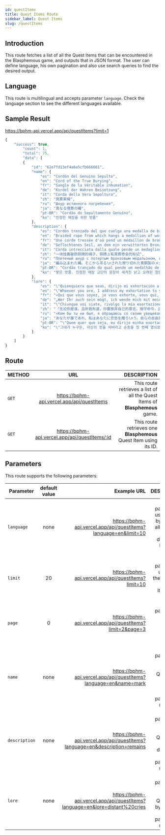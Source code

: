 ```yaml
---
id: questItems
title: Quest Items Route
sidebar_label: Quest Items
slug: /questItems
---
```


## Introduction

This route fetches a list of all the Quest Items that can be encountered in the Blasphemous game, 
and outputs that in JSON format. The user can define language, his own pagination and also use search queries 
to find the desired output.

## Language

This route is multilingual and accepts parameter `language`. Check the language section to see the different languages available.

## Sample Result

https://bphm-api.vercel.app/api/questItems?limit=1

```javascript
{
    "success": true,
        "count": 1,
        "total": 75,
        "data": [
        {
            "id": "62e7fd13ef4a6a5cfb666661",
            "name": {
                "es": "Cordón del Genuino Sepulto",
                "en": "Cord of the True Burying",
                "fr": "Sangle de la Véritable inhumation",
                "de": "Kordel der Wahren Beisetzung",
                "it": "Corda della Vera Sepoltura",
                "zh": "真葬束绳",
                "ru": "Шнур истинного погребения",
                "ja": "真なる埋葬の縄",
                "pt-BR": "Cordão do Sepultamento Genuíno",
                "ko": "진정한 매장을 위한 밧줄"
            },
            "description": {
                "es": "Cordón trenzado del que cuelga una medalla de bronce gastado con el escudo de la Hermandad del Genuino Sepulto.",
                "en": "Braided rope from which hangs a medallion of worn bronze with the emblem of the Order of the True Burial.",
                "fr": "Une corde tressée d'où pend un médaillon de bronze usé, avec l'emblème de l'Ordre de la Véritable inhumation.",
                "de": "Geflochtenes Seil, an dem ein verwittertes Bronzeamulett mit dem Emblem des Ordens der Wahren Beisetzung hängt.",
                "it": "Corda intrecciata dalla quale pende un medaglione in bronzo usurato, con l'emblema dell'Ordine della Vera Sepoltura.",
                "zh": "一块挂着破损铜牌的绳子，铜牌上有真葬修会的标记",
                "ru": "Плетеный шнур с потертым бронзовым медальоном, на котором изображен знак Ордена Истинного погребения.",
                "ja": "編み込まれた縄。そこから吊る\nされた擦り切れた青銅製のメダ\nルには、真なる埋葬教団のエン\nブレムが描かれている。",
                "pt-BR": "Cordão trançado do qual pende um medalhão de bronze desgastado com o emblema da Ordem do Sepultamento Genuíno.",
                "ko": "땋은 밧줄. 진정한 매장 교단의 문장이 새겨진 낡고 오래된 청동 메달이 걸려 있다."
            },
            "lore": {
                "es": "\"Quienquiera que seas, dirijo mi exhortación a ti que, renunciando a tu voluntad, abrazas la obediencia como llave primera de la humildad\".\n\n\n\"Solo los completos cruzarán hacia el otro lado del Sueño\".\n\n\nEstas palabras, pronunciadas por nuestro primer maestro, serán nuestra ilustre Regla. Los hermanos, con nuestro santo oficio de recopilación y sepultura, nos dedicaremos con devoción completa a tal causa, siendo nuestro primer pensamiento al despertar y nuestro último al acostar.",
                "en": "\"Whoever you are, I address my exhortation to you, who, renouncing your will, embrace obedience as the first key to humility.\"\n\n\n\"Only those who are whole will cross over to the other side of The Dream.\"\n\n\nThese words, pronounced by our first master, would become our illustrious Rule. We brothers, with our holy purpose of recollection and burial, will dedicate ourselves with complete devotion to such cause, it being our first thought at dawn and our last thought at bedtime.",
                "fr": "«Qui que vous soyez, je vous exhorte, vous qui, en renonçant à votre volonté, acceptez l'obéissance comme première clé de l'humilité.»\n\n\n«Seuls ceux qui sont intacts pourront rejoindre l'autre côté du Rêve.»\n\n\nCes paroles, prononcées par notre premier maître, allaient devenir notre Règle illustre. Nous, frères, avec notre sainte fonction de souvenir et d'inhumation, nous nous consacrerons à une dévotion totale envers cette cause, puisque ce sera notre première pensée à l'aube et notre dernière idée au coucher.",
                "de": "„Wer Ihr auch sein mögt, ich wende mich mit meiner Mahnung an Euch: Verzichtet auf Euren Willen und leistet Gehorsam, denn dies ist der erste Schritt zu wahrer Demut.“\n\n\n„Nur jene, die vollständig sind, können die andere Seite des Traumes erreichen.“\n\n\nDiese Worte unseres ersten Meisters sollten zu unserer berühmten Regel werden. Wir Brüder wollen uns der heiligen Pflicht der Wiederauffindung und Bestattung verschreiben, ihr soll unser erster Gedanke am Morgen und unser letzter Gedanke am Abend gelten.",
                "it": "\"Chiunque voi siate, rivolgo la mia esortazione a voi che, rinunciando alla vostra volontà, abbracciate l'obbedienza come essenza stessa dell'umiltà\".\n\n\n\"Solo coloro che sono completi passeranno dall'altra parte del Sogno\".\n\n\nQueste parole, pronunciate dal nostro primo Maestro, saranno la nostra Regola. I fratelli, con il nostro santo scopo di raccolta e sepoltura, dedicheranno totalmente se stessi a tale causa, essendo il nostro primo pensiero al risveglio e l'ultimo al momento di coricarci.",
                "zh": "「无论你是谁，且听我布道，你要放弃自己的意志，恪守命令，这才是谦逊的第一要义。」\n\n\n「只有意志坚定之人才能渡过大梦境」\n\n\n我们祖师的训诫将会成为我们的圣则，我们神圣的目的就是追忆与埋葬，这将会使我们彻底献身于此等伟业，天亮之时，我们的思维从此开始；入睡之际，我们的思维以此为终",
                "ru": "«Кем бы ты ни был, я обращаюсь со своим увещеванием к тебе, чтобы ты, отрекаясь от воли своей, смирился с повиновением – и это будет первый шаг к покорности».\n\n\n«Лишь те, кто полны, смогут перейти на ту сторону Сна».\n\n\nЭти слова, произнесенные нашим первым учителем, стали нашим прославленным Уставом. Мы братья, наша священная цель – собирать и хоронить. Мы полностью преданы этому делу, наша первая мысль на восходе о нем и наша последняя мысль в постели о нем.",
                "ja": "あなたが誰であれ、私はあなたに忠告を贈ろ\nう。自らの自由意志を捨て服従を受け入れるこ\nとこそ、人間として最も大事なことだ。\n\n\n「どこも欠けることのない者のみが、\n　夢の向こう岸へと渡れるであろう」\n\n\n私たちの導師の口から紡がれたこの言葉が、私\nたちにとって名誉ある規則となった。収集と埋\n葬という聖なる目的を持った私たち修道士は、\n欠けることなき信仰心をもって、その規則のた\nめにこの身を捧げよう。毎朝起床する瞬間、毎\n晩眠りにつく瞬間、この規則のことを頭に浮か\nべるように。",
                "pt-BR": "\"Quem quer que seja, eu dirijo minha exortação a ti que, renunciando tua vontade, abraças a obediência como a primeira chave da humildade.\"\n\n\n\"Apenas aqueles inteiros cruzarão para o outro lado do Sonho.\"\n\n\nEssas palavras, pronunciadas pelo nosso primeiro mestre, serão nossa ilustre Lei. Nós, irmãos, com nosso propósito sagrado de recordação e sepultamento, nos dedicaremos com completa devoção a essa causa, sendo este nosso primeiro pensamento ao despertar, e nosso último antes de dormir.",
                "ko": "\"그대가 누구든, 자신의 뜻을 저버리고 순종을 첫 번째 열쇠로 받아들인 그대에게 내가 권고하나니.\"\n\n\n\"오직 그들만이 꿈의 저편으로 건너갈 수 있을 것이다.\"\n\n\n우리의 첫 스승이 남긴 말은 우리의 위대한 율법이 될 것이다. 우리 형제들은 이들을 기억하고 매장하는 성스러운 목적을 지닐 것이며, 그대의 앞에 우리의 모든 것을 바치리라. 이것은 새벽 동이 틀 때 가장 먼저 생각하는 것이며, 우리가 잠들기 전 마지막으로 생각하는 것이다."
            }
        }
    ]
}
```

## Route

| METHOD |                      URL                       |                                                                 DESCRIPTION |
|--------|:----------------------------------------------:|----------------------------------------------------------------------------:|
| `GET`  |   https://bphm-api.vercel.app/api/questItems   | This route retrieves a list of all the Quest Items of **Blasphemous** game. |
| `GET`  | https://bphm-api.vercel.app/api/questItems/:id |           This route retrieves one **Blasphemous** Quest Item using its ID. |

## Parameters

This route supports the following parameters:

| Parameter     | default value |                                                                 Example URL |                                                                                            DESCRIPTION |
|---------------|:-------------:|----------------------------------------------------------------------------:|-------------------------------------------------------------------------------------------------------:|
| `language`    |     none      |             https://bphm-api.vercel.app/api/questItems?language=en&limit=10 | This parameter is used to filter by language all text fields (name, description, lore) in the response |
| `limit`       |      20       |                         https://bphm-api.vercel.app/api/questItems?limit=10 |                              This parameter is used to set the maximum amount of items in the response |
| `page`        |       0       |                   https://bphm-api.vercel.app/api/questItems?limit=2&page=3 |                                            This parameter is used to navigate between pages of results |
| `name`        |     none      |            https://bphm-api.vercel.app/api/questItems?language=en&name=mark |       This parameter is used to search for Quest Items by their names, language parameter is mandatory |
| `description` |     none      |  https://bphm-api.vercel.app/api/questItems?language=en&description=remains | This parameter is used to search for Quest Items by their description, language parameter is mandatory |
| `lore`        |     none      | https://bphm-api.vercel.app/api/questItems?language=en&lore=distant%20cries |        This parameter is used to search for Quest Items by their lore, language parameter is mandatory |

